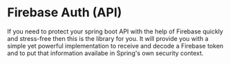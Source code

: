 # Firebase Auth (API)

If you need to protect your spring boot API with the help of Firebase quickly and stress-free then this is the library for you.
It will provide you with a simple yet powerful implementation to receive and decode a Firebase token and to put that information availabe
in Spring's own security context.
